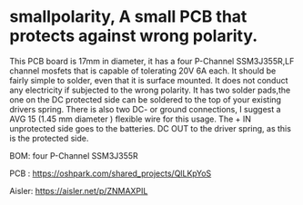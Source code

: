 # smallpolarity, A small PCB that protects against wrong polarity.
This PCB board is 17mm in diameter, it has a four P-Channel SSM3J355R,LF channel mosfets that is capable of tolerating 20V 6A each. It should be fairly simple to solder, even that it is surface mounted. It does not conduct any electricity if subjected to the wrong polarity. It has two solder pads,the one on the DC protected side can be soldered to the top of your existing drivers spring. There is also two DC- or ground connections, I suggest a AVG 15 (1.45 mm diameter ) flexible wire for this usage. The + IN unprotected side goes to the batteries. DC OUT to the driver spring, as this is the protected side.

BOM: four P-Channel SSM3J355R

PCB :
https://oshpark.com/shared_projects/QlLKpYoS


Aisler:
https://aisler.net/p/ZNMAXPIL
